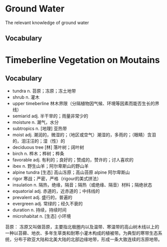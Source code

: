 # Ground Water
The relevant knowledge of ground water
## Vocabulary 







# Timeberline Vegetation on Moutains

## Vocabulary
+ tundra    n. 苔原；冻原；冻土地带
+ shrub     n. 灌木
+ upper timeberline     林木界限（分隔植物因气候、环境等因素而能否生长的界线）
+ semiarid     adj. 半干旱的；雨量非常少的
+ moisture     n. 潮气，水分
+ subtropics   n. [地理] 亚热带
+ moist   adj. 潮润的，微湿的；（地区或空气）潮湿的，多雨的；（眼睛）含泪的，泪汪汪的；湿（性）的
+ deciduous tree   [林] 落叶树；阔叶树
+ birch   n. 桦木；桦树；桦条
+ favorable  adj. 有利的；良好的；赞成的，赞许的；讨人喜欢的
+ ibex  n. 野生山羊；阿尔卑斯山的野山羊
+ alpine tundra   [生态] 高山冻原；高山苔原   alpine 阿尔卑斯山
+ rigor  寒战；严密，严格（rigour的美式拼法）
+ insulation   n. 隔热，绝缘，隔音；隔热（或绝缘、隔音）材料；隔绝状态
+ equatorial    adj. 赤道的，近赤道的；中纬线的
+ prevalent   adj. 盛行的，普遍的
+ evergreen    adj. 常绿的；经久不衰的
+ duration  n. 持续，持续时间
+ microhabitat  n. [生态] 小环境

苔原： 冻原又叫做苔原，主要指北极圈内以及温带、寒温带的高山树木线以上的一种以苔藓、地衣、多年生草类和耐寒小灌木构成的植被带。为典型的寒带生态系统，分布于欧亚大陆和北美大陆的北部边缘地带，形成一条大致连续的冻原地带。
